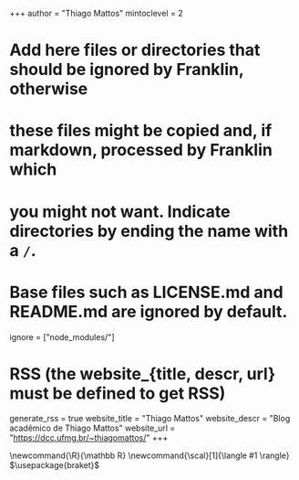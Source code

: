 <!--
Add here global page variables to use throughout your website.
-->
+++
author = "Thiago Mattos"
mintoclevel = 2

# Add here files or directories that should be ignored by Franklin, otherwise
# these files might be copied and, if markdown, processed by Franklin which
# you might not want. Indicate directories by ending the name with a `/`.
# Base files such as LICENSE.md and README.md are ignored by default.
ignore = ["node_modules/"]

# RSS (the website_{title, descr, url} must be defined to get RSS)
generate_rss = true
website_title = "Thiago Mattos"
website_descr = "Blog acadêmico de Thiago Mattos"
website_url   = "https://dcc.ufmg.br/~thiagomattos/"
+++

<!--
Add here global latex commands to use throughout your pages.
-->
\newcommand{\R}{\mathbb R}
\newcommand{\scal}[1]{\langle #1 \rangle}
$\usepackage{braket}$
